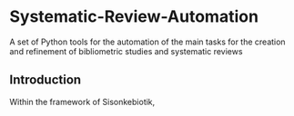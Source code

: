 # Systematic-Review-Automation
A set of Python tools for the automation of the main tasks for the creation and refinement of bibliometric studies and systematic reviews

## Introduction
Within the framework of Sisonkebiotik, 
